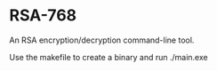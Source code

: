 # RSA-768
An RSA encryption/decryption command-line tool.

Use the makefile to create a binary and run ./main.exe
